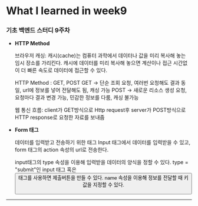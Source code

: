 # What I learned in week9

### 기초 백엔드 스터디 9주차

- **HTTP Method**

  브라우저 캐싱: 캐시(cache)는 컴퓨터 과학에서 데이터나 값을 미리 복사해 놓는 임시 장소를 가리킨다. 캐시에 데이터를 미리 복사해 놓으면 계산이나 접근 시간없이 더 빠른 속도로 데이터에 접근할 수 있다.

  HTTP Method : GET, POST
  GET -> 단순 조회 요청, 여러번 요청해도 결과 동일, url에 정보를 넣어 전달해도 됨, 캐싱 가능
  POST -> 새로운 리소스 생성 요청, 요청마다 결과 변경 가능, 민감한 정보를 다룸, 캐싱 불가능

  웹 통신 흐름: client가 GET방식으로 Http request후 server가 POST방식으로 HTTP response로 요청한 자료를 보내줌

- **Form 태그**

  데이터를 입력받고 전송하기 위한 태그
  Input 태그에서 데이터를 입력받을 수 있고, form 태그의 action 속성의 url로 전송한다.

  input태그의 type 속성을 이용해 입력받을 데이터의 양식을 정할 수 있다.
  type = "submit"인 input 태그 혹은 <button> 태그를 사용하면 제출버튼을 만들 수 있다. name 속성을 이용해 정보를 전달할 때 키 값을 지정할 수 있다.

---
